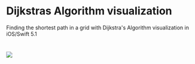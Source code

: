 # Dijkstras Algorithm visualization
Finding the shortest path in a grid with Dijkstra's Algorithm visualization in iOS/Swift 5.1 <h1>
![](https://media.giphy.com/media/gfqjkFoTMXMF4xsUOr/giphy.gif)
